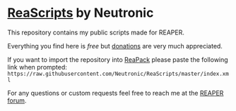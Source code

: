 # [ReaScripts](https://www.reaper.fm/sdk/reascript/reascript.php) by Neutronic
This repository contains my public scripts made for REAPER.

Everything you find here is *free* but [donations](https://www.paypal.me/SIXSTARCOS) are very much appreciated.

If you want to import the repository into [ReaPack](https://reapack.com) please paste the following link when prompted:
`https://raw.githubusercontent.com/Neutronic/ReaScripts/master/index.xml`

For any questions or custom requests feel free to reach me at the [REAPER forum](https://forum.cockos.com/member.php?u=66313).
